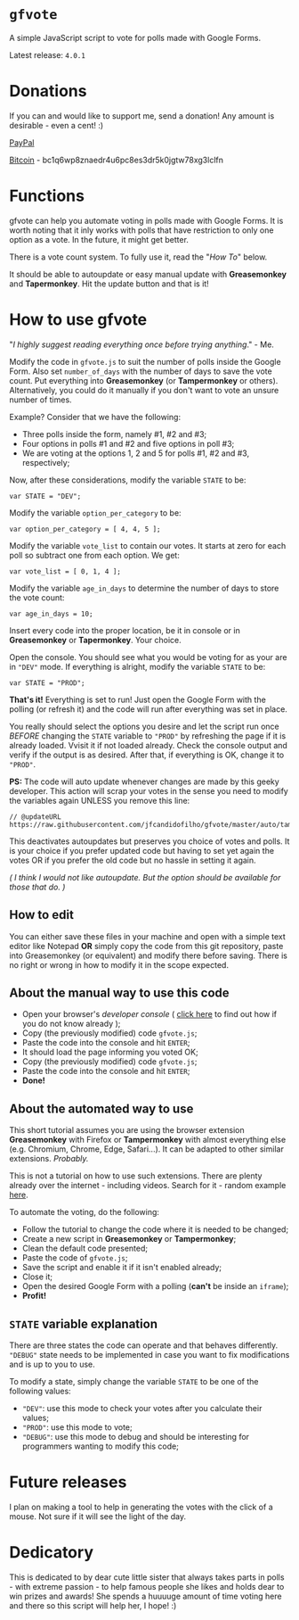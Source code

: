 # __`gfvote`__

A simple JavaScript script to vote for polls made with Google Forms.

Latest release: `4.0.1`

# Donations

If you can and would like to support me, send a donation! Any amount is desirable - even a cent! :)

[PayPal][2]

[Bitcoin][3] - bc1q6wp8znaedr4u6pc8es3dr5k0jgtw78xg3lclfn

# Functions

gfvote can help you automate voting in polls made with Google Forms. It is worth noting that it inly works with polls that have restriction to only one option as a vote. In the future, it might get better.

There is a vote count system. To fully use it, read the "_How To_" below.

It should be able to autoupdate or easy manual update with __Greasemonkey__ and __Tapermonkey__. Hit the update button and that is it!

# How to use gfvote

"_I highly suggest reading everything once before trying anything_." - Me.

Modify the code in `gfvote.js` to suit the number of polls inside the Google Form. Also set `number_of_days` with the number of days to save the vote count. Put everything into __Greasemonkey__ (or __Tampermonkey__ or others). Alternatively, you could do it manually if you don't want to vote an unsure number of times.

Example? Consider that we have the following:

- Three polls inside the form, namely #1, #2 and #3;
- Four options in polls #1 and #2 and five options in poll #3;
- We are voting at the options 1, 2 and 5 for polls #1, #2 and #3, respectively;


Now, after these considerations, modify the variable `STATE` to be:

    var STATE = "DEV";
    
Modify the variable `option_per_category` to be:

    var option_per_category = [ 4, 4, 5 ];

Modify the variable `vote_list` to contain our votes. It starts at zero for each poll so subtract one from each option. We get:

    var vote_list = [ 0, 1, 4 ];

Modify the variable `age_in_days` to determine the number of days to store the vote count:

    var age_in_days = 10;

Insert every code into the proper location, be it in console or in __Greasemonkey__ or __Tapermonkey__. Your choice.

Open the console. You should see what you would be voting for as your are in `"DEV"` mode. If everything is alright, modify the variable `STATE` to be:

    var STATE = "PROD";

__That's it!__ Everything is set to run! Just open the Google Form with the polling (or refresh it) and the code will run after everything was set in place.

You really should select the options you desire and let the script run once _BEFORE_ changing the `STATE` variable to `"PROD"` by refreshing the page if it is already loaded. Vvisit it if not loaded already. Check the console output and verify if the output is as desired. After that, if everything is OK, change it to `"PROD"`.

__PS:__ The code will auto update whenever changes are made by this geeky developer. This action will scrap your votes in the sense you need to modify the variables again UNLESS you remove this line:

    // @updateURL       https://raw.githubusercontent.com/jfcandidofilho/gfvote/master/auto/tampermonkey/gfvote.js

This deactivates autoupdates but preserves you choice of votes and polls. It is your choice if you prefer updated code but having to set yet again the votes OR if you prefer the old code but no hassle in setting it again.

_( I think I would not like autoupdate. But the option should be available for those that do. )_

## How to edit

You can either save these files in your machine and open with a simple text editor like Notepad __OR__ simply copy the code from this git repository, paste into Greasemonkey (or equivalent) and modify there before saving. There is no right or wrong in how to modify it in the scope expected.


## About the manual way to use this code

- Open your browser's _developer console_ ( [click here][0] to find out how if you do not know already );
- Copy (the previously modified) code `gfvote.js`;
- Paste the code into the console and hit `ENTER`;
- It should load the page informing you voted OK;
- Copy (the previously modified) code `gfvote.js`;
- Paste the code into the console and hit `ENTER`;
- __Done!__


## About the automated way to use

This short tutorial assumes you are using the browser extension __Greasemonkey__ with Firefox or __Tampermonkey__ with almost everything else (e.g. Chromium, Chrome, Edge, Safari...). It can be adapted to other similar extensions. _Probably._

This is not a tutorial on how to use such extensions. There are plenty already over the internet - including videos. Search for it - random example [here][1].

To automate the voting, do the following:

- Follow the tutorial to change the code where it is needed to be changed;
- Create a new script in __Greasemonkey__ or __Tampermonkey__;
- Clean the default code presented;
- Paste the code of `gfvote.js`;
- Save the script and enable it if it isn't enabled already;
- Close it;
- Open the desired Google Form with a polling (__can't__ be inside an `iframe`);
- __Profit!__


## `STATE` variable explanation

There are three states the code can operate and that behaves differently. `"DEBUG"` state needs to be implemented in case you want to fix modifications and is up to you to use.

To modify a state, simply change the variable `STATE` to be one of the following values:

- `"DEV"`: use this mode to check your votes after you calculate their values;
- `"PROD"`: use this mode to vote;
- `"DEBUG"`: use this mode to debug and should be interesting for programmers wanting to modify this code;


# Future releases

I plan on making a tool to help in generating the votes with the click of a mouse. Not sure if it will see the light of the day.


# Dedicatory

This is dedicated to by dear cute little sister that always takes parts in polls - with extreme passion - to help famous people she likes and holds dear to win prizes and awards! She spends a huuuuge amount of time voting here and there so this script will help her, I hope! :)


[0]: https://balsamiq.com/support/faqs/browserconsole/
[1]: http://hayageek.com/greasemonkey-tutorial/#install-greasemonkey
[2]: https://www.paypal.com/cgi-bin/webscr?cmd=_s-xclick&hosted_button_id=F4LCB3BY4KQHG&source=url
[3]: https://www.investopedia.com/news/how-donate-charity-using-bitcoin/